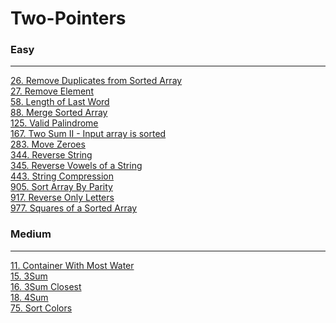 # Two-Pointers

### Easy
---
[26. Remove Duplicates from Sorted Array](solutions/0026-Remove%20Duplicates%20from%20Sorted%20Array.md)</br>
[27. Remove Element](solutions/0027-Remove%20Element.md)</br>
[58. Length of Last Word](solutions/0058-Length%20of%20Last%20Word.md)</br>
[88. Merge Sorted Array](solutions/0088-Merge%20Sorted%20Array.md)</br>
[125. Valid Palindrome](solutions/0125-Valid%20Palindrome.md)</br>
[167. Two Sum II - Input array is sorted](solutions/0167-Two%20Sum%20II%20-%20Input%20array%20is%20sorted.md)</br>
[283. Move Zeroes](solutions/0283-Move%20Zeroes.md)</br>
[344. Reverse String](solutions/0344-Reverse%20String.md)</br>
[345. Reverse Vowels of a String](solutions/0345-Reverse%20Vowels%20of%20a%20String.md)</br>
[443. String Compression](solutions/0443-String%20Compression.md)</br>
[905. Sort Array By Parity](solutions/0905-Sort%20Array%20By%20Parity.md)</br>
[917. Reverse Only Letters](solutions/0917-Reverse%20Only%20Letters.md)</br>
[977. Squares of a Sorted Array](solutions/0977-Squares%20of%20a%20Sorted%20Array.md)</br>

### Medium
---
[11. Container With Most Water](solutions/0011-Container%20With%20Most%20Water.md)</br>
[15. 3Sum](solutions/0015-3Sum.md)</br>
[16. 3Sum Closest](solutions/0016-3Sum%20Closest.md)</br>
[18. 4Sum](solutions/0018-4Sum.md)</br>
[75. Sort Colors](solutions/0075-Sort%20Colors.md)</br>